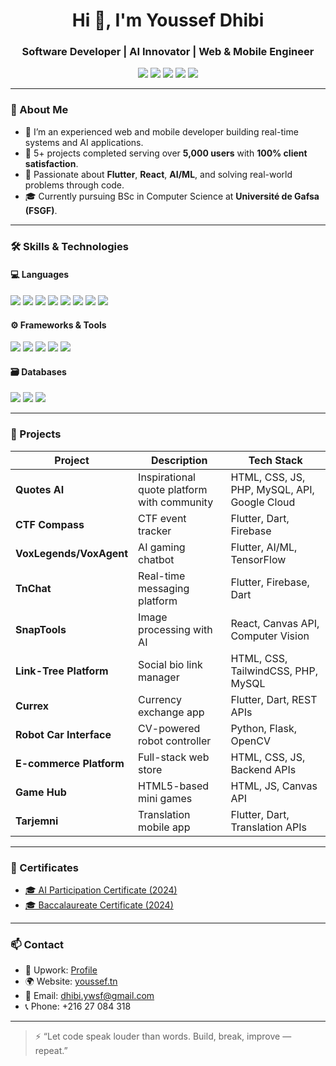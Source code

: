 <h1 align="center">Hi 👋, I'm Youssef Dhibi</h1>
<h3 align="center">Software Developer | AI Innovator | Web & Mobile Engineer</h3>

<p align="center">
  <a href="https://youssef.tn"><img src="https://img.shields.io/badge/Website-youssef.tn-blue?style=for-the-badge&logo=google-chrome&logoColor=white" /></a>
  <a href="https://github.com/youssefsz"><img src="https://img.shields.io/badge/GitHub-youssefsz-181717?style=for-the-badge&logo=github&logoColor=white" /></a>
  <a href="mailto:dhibi.ywsf@gmail.com"><img src="https://img.shields.io/badge/Email-dhibi.ywsf@gmail.com-D14836?style=for-the-badge&logo=gmail&logoColor=white" /></a>
  <a href="https://www.linkedin.com/in/youssef-dhibi-000021335/"><img src="https://img.shields.io/badge/LinkedIn-Youssef_Dhibi-0A66C2?style=for-the-badge&logo=linkedin&logoColor=white" /></a>
  <a href="https://www.upwork.com/freelancers/~018d73a89101d4651b"><img src="https://img.shields.io/badge/Upwork-Freelancer-6FDA44?style=for-the-badge&logo=upwork&logoColor=white" /></a>
</p>

---

### 🧠 About Me

- 🎯 I’m an experienced web and mobile developer building real-time systems and AI applications.
- 🚀 5+ projects completed serving over **5,000 users** with **100% client satisfaction**.
- 🧠 Passionate about **Flutter**, **React**, **AI/ML**, and solving real-world problems through code.
- 🎓 Currently pursuing BSc in Computer Science at **Université de Gafsa (FSGF)**.

---

### 🛠️ Skills & Technologies

#### 💻 Languages
<p>
  <img src="https://img.shields.io/badge/HTML5-E34F26?style=flat-square&logo=html5&logoColor=white"/>
  <img src="https://img.shields.io/badge/CSS3-1572B6?style=flat-square&logo=css3&logoColor=white"/>
  <img src="https://img.shields.io/badge/JavaScript-F7DF1E?style=flat-square&logo=javascript&logoColor=black"/>
  <img src="https://img.shields.io/badge/PHP-777BB4?style=flat-square&logo=php&logoColor=white"/>
  <img src="https://img.shields.io/badge/SQL-003B57?style=flat-square&logo=mysql&logoColor=white"/>
  <img src="https://img.shields.io/badge/Dart-0175C2?style=flat-square&logo=dart&logoColor=white"/>
  <img src="https://img.shields.io/badge/TypeScript-3178C6?style=flat-square&logo=typescript&logoColor=white"/>
  <img src="https://img.shields.io/badge/Python-3776AB?style=flat-square&logo=python&logoColor=white"/>
</p>

#### ⚙️ Frameworks & Tools
<p>
  <img src="https://img.shields.io/badge/Flutter-02569B?style=flat-square&logo=flutter&logoColor=white"/>
  <img src="https://img.shields.io/badge/React-61DAFB?style=flat-square&logo=react&logoColor=black"/>
  <img src="https://img.shields.io/badge/Next.js-000000?style=flat-square&logo=next.js&logoColor=white"/>
  <img src="https://img.shields.io/badge/Node.js-339933?style=flat-square&logo=node.js&logoColor=white"/>
  <img src="https://img.shields.io/badge/React_Native-20232A?style=flat-square&logo=react&logoColor=61DAFB"/>
</p>

#### 🗃️ Databases
<p>
  <img src="https://img.shields.io/badge/MySQL-4479A1?style=flat-square&logo=mysql&logoColor=white"/>
  <img src="https://img.shields.io/badge/Firebase-FFCA28?style=flat-square&logo=firebase&logoColor=black"/>
  <img src="https://img.shields.io/badge/Supabase-3ECF8E?style=flat-square&logo=supabase&logoColor=white"/>
</p>

---

### 📱 Projects

| Project | Description | Tech Stack |
|--------|-------------|------------|
| **Quotes AI** | Inspirational quote platform with community | HTML, CSS, JS, PHP, MySQL, API, Google Cloud |
| **CTF Compass** | CTF event tracker | Flutter, Dart, Firebase |
| **VoxLegends/VoxAgent** | AI gaming chatbot | Flutter, AI/ML, TensorFlow |
| **TnChat** | Real-time messaging platform | Flutter, Firebase, Dart |
| **SnapTools** | Image processing with AI | React, Canvas API, Computer Vision |
| **Link-Tree Platform** | Social bio link manager | HTML, CSS, TailwindCSS, PHP, MySQL |
| **Currex** | Currency exchange app | Flutter, Dart, REST APIs |
| **Robot Car Interface** | CV-powered robot controller | Python, Flask, OpenCV |
| **E-commerce Platform** | Full-stack web store | HTML, CSS, JS, Backend APIs |
| **Game Hub** | HTML5-based mini games | HTML, JS, Canvas API |
| **Tarjemni** | Translation mobile app | Flutter, Dart, Translation APIs |

---

### 📜 Certificates

- [🎓 AI Participation Certificate (2024)](https://youssef.tn/certificate/ai-certificate.jpg)
- [🎓 Baccalaureate Certificate (2024)](https://youssef.tn/certificate/certificate_bac.jpg.png)

---

### 📫 Contact

- 💼 Upwork: [Profile](https://www.upwork.com/freelancers/~018d73a89101d4651b)
- 🌍 Website: [youssef.tn](https://youssef.tn)
- 📧 Email: [dhibi.ywsf@gmail.com](mailto:dhibi.ywsf@gmail.com)
- 📞 Phone: +216 27 084 318

---

> ⚡ “Let code speak louder than words. Build, break, improve — repeat.”

